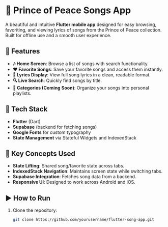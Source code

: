 # 🎵 Prince of Peace Songs App

A beautiful and intuitive **Flutter mobile app** designed for easy browsing, favoriting, and viewing lyrics of songs from the Prince of Peace collection. Built for offline use and a smooth user experience.

## 📱 Features
- **🎶 Home Screen**: Browse a list of songs with search functionality.
- **❤️ Favorite Songs**: Save your favorite songs and access them instantly.
- **📃 Lyrics Display**: View full song lyrics in a clean, readable format.
- **🔍 Live Search**: Quickly find songs by title.
- **📁 Categories (Coming Soon)**: Organize your songs into personal playlists.

## 🧰 Tech Stack
- **Flutter** (Dart)
- **Supabase** (backend for fetching songs)
- **Google Fonts** for custom typography
- **State Management** via Stateful Widgets and IndexedStack

## 🧠 Key Concepts Used
- **State Lifting**: Shared song/favorite state across tabs.
- **IndexedStack Navigation**: Maintains screen state while switching tabs.
- **Supabase Integration**: Fetches song data from a backend.
- **Responsive UI**: Designed to work across Android and iOS.

## ▶️ How to Run
1. Clone the repository:
   ```bash
   git clone https://github.com/yourusername/flutter-song-app.git
